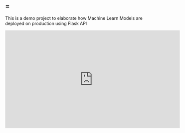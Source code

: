 ## =
This is a demo project to elaborate how Machine Learn Models are deployed on production using Flask API

<iframe width="560" height="315" src="https://www.youtube.com/embed/gYWdjnc43r0" title="YouTube video player" frameborder="0" allow="accelerometer; autoplay; clipboard-write; encrypted-media; gyroscope; picture-in-picture" allowfullscreen></iframe>

